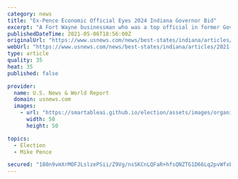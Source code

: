 ```yaml
---
category: news
title: "Ex-Pence Economic Official Eyes 2024 Indiana Governor Bid"
excerpt: "A Fort Wayne businessman who was a top official in former Gov. Mike Pence’s administration is getting an early jump on running for governor in the 2024 election."
publishedDateTime: 2021-05-06T18:56:00Z
originalUrl: "https://www.usnews.com/news/best-states/indiana/articles/2021-05-06/ex-pence-economic-official-eyes-2024-indiana-governor-bid"
webUrl: "https://www.usnews.com/news/best-states/indiana/articles/2021-05-06/ex-pence-economic-official-eyes-2024-indiana-governor-bid"
type: article
quality: 35
heat: 35
published: false

provider:
  name: U.S. News & World Report
  domain: usnews.com
  images:
    - url: "https://smartableai.github.io/election/assets/images/organizations/usnews.com-50x50.jpg"
      width: 50
      height: 50

topics:
  - Election
  - Mike Pence

secured: "180n9vmXrMOFJLslzePSii/Z9Vg/nsSKCnLQFaR+hfsQNZTG1D66Lq2pvWfxBpX7U0qi5gM4BVr70qrYcGlq2yPc0RhjGlDq9pEX/SA9OWZ1lFDjLaghNWe8UJNnJ38rDwPZA/e8v7ehXvR4+0liHBopD79vyH4JQ68eulSX1F8xWg3+1x8gZVz9RwdZ7cKikIgfZUtp0nM+nZ286xLJ2bkGiYAPq+dUBIjGeJ9vACCiuuJOE5E9E2kKvX9O9v9G2Tf+PvyW940lpbmSyZQHpyk68y7U7anAYBfObk/7iq/1SgzG14WfAXeqNFVV7hu1nAYGFKAB7ajNFmUmxp9R3T949N1QIadxXUeKztdTkOc=;wLJ2Xvp08E7Pl6WLeSNFPw=="
---
```


